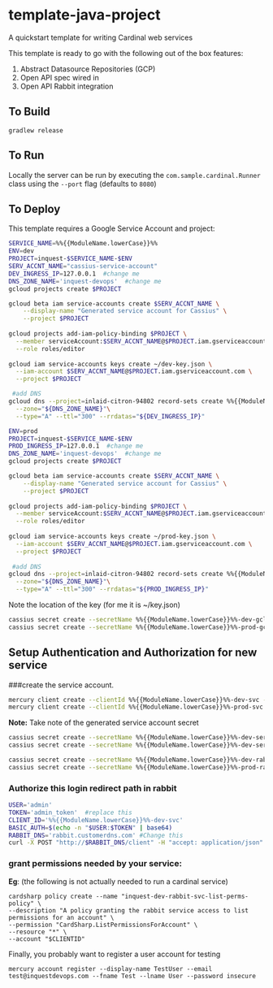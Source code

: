 # template-java-project
A quickstart template for writing Cardinal web services

This template is ready to go with the following out of the box features:

1. Abstract Datasource Repositories (GCP)
2. Open API spec wired in
3. Open API Rabbit integration 

## To Build

```
gradlew release

```

## To Run

Locally the server can be run by executing the ```com.sample.cardinal.Runner``` class using the `--port` flag (defaults to `8080`)

## To Deploy
This template requires a Google Service Account and project:

```bash
SERVICE_NAME=%%{{ModuleName.lowerCase}}%%
ENV=dev
PROJECT=inquest-$SERVICE_NAME-$ENV
SERV_ACCNT_NAME="cassius-service-account"
DEV_INGRESS_IP=127.0.0.1  #change me
DNS_ZONE_NAME='inquest-devops'  #change me
gcloud projects create $PROJECT

gcloud beta iam service-accounts create $SERV_ACCNT_NAME \
    --display-name "Generated service account for Cassius" \
    --project $PROJECT
    
gcloud projects add-iam-policy-binding $PROJECT \
  --member serviceAccount:$SERV_ACCNT_NAME@$PROJECT.iam.gserviceaccount.com \
  --role roles/editor
    
gcloud iam service-accounts keys create ~/dev-key.json \
  --iam-account $SERV_ACCNT_NAME@$PROJECT.iam.gserviceaccount.com \
  --project $PROJECT

 #add DNS
gcloud dns --project=inlaid-citron-94802 record-sets create %%{{ModuleName.lowerCase}}%%-dev.inquestdevops.com.\
  --zone="${DNS_ZONE_NAME}"\
  --type="A" --ttl="300" --rrdatas="${DEV_INGRESS_IP}"

ENV=prod
PROJECT=inquest-$SERVICE_NAME-$ENV
PROD_INGRESS_IP=127.0.0.1  #change me
DNS_ZONE_NAME='inquest-devops'  #change me
gcloud projects create $PROJECT

gcloud beta iam service-accounts create $SERV_ACCNT_NAME \
    --display-name "Generated service account for Cassius" \
    --project $PROJECT
    
gcloud projects add-iam-policy-binding $PROJECT \
  --member serviceAccount:$SERV_ACCNT_NAME@$PROJECT.iam.gserviceaccount.com \
  --role roles/editor
    
gcloud iam service-accounts keys create ~/prod-key.json \
  --iam-account $SERV_ACCNT_NAME@$PROJECT.iam.gserviceaccount.com \
  --project $PROJECT
 
 #add DNS
gcloud dns --project=inlaid-citron-94802 record-sets create %%{{ModuleName.lowerCase}}%%-dev.inquestdevops.com.\
  --zone="${DNS_ZONE_NAME}"\
  --type="A" --ttl="300" --rrdatas="${PROD_INGRESS_IP}"
```

Note the location of the key (for me it is ~/key.json)

```bash
cassius secret create --secretName %%{{ModuleName.lowerCase}}%%-dev-gcloud-credentials --file ~/dev-key.json
cassius secret create --secretName %%{{ModuleName.lowerCase}}%%-prod-gcloud-credentials --file ~/prod-key.json

```

## Setup Authentication and Authorization for new service

###create the service account.
```bash
mercury client create --clientId %%{{ModuleName.lowerCase}}%%-dev-svc --grant authorization_code --path http://%%{{ModuleName.lowerCase}}%%-dev.inquestdevops.com/login
mercury client create --clientId %%{{ModuleName.lowerCase}}%%-prod-svc --grant authorization_code --path http://%%{{ModuleName.lowerCase}}%%-prod.inquestdevops.com/login
```
**Note:** Take note of the generated service account secret

```bash
cassius secret create --secretName %%{{ModuleName.lowerCase}}%%-dev-service-account-secret --strContent <string from above>
cassius secret create --secretName %%{{ModuleName.lowerCase}}%%-dev-service-account-secret --strContent <string from above>

cassius secret create --secretName %%{{ModuleName.lowerCase}}%%-dev-rabbit-admin-token --strContent insecure   #dev admin tokens are not secure
cassius secret create --secretName %%{{ModuleName.lowerCase}}%%-prod-rabbit-admin-token --strContent <secure password>
```

### Authorize this login redirect path in rabbit 

```bash
USER='admin'
TOKEN='admin_token'  #replace this
CLIENT_ID='%%{{ModuleName.lowerCase}}%%-dev-svc'
BASIC_AUTH=$(echo -n "$USER:$TOKEN" | base64)
RABBIT_DNS='rabbit.customerdns.com' #Change this
curl -X POST "http://$RABBIT_DNS/client" -H "accept: application/json" -H "Authorization: Basic $BASIC_AUTH" -H "Content-Type: application/json" -d "{\"clientId\":\"$CLIENT_ID\",\"allowedRedirectPaths\":[\"http://localhost:8080/login\", \"http://%%{{ModuleName.lowerCase}}%%-dev.inquestdevops.com/login\"]}"


```
### grant permissions needed by your service:

**Eg**: (the following is not actually needed to run a cardinal service)

```
cardsharp policy create --name "inquest-dev-rabbit-svc-list-perms-policy" \
--description "A policy granting the rabbit service access to list permissions for an account" \
--permission "CardSharp.ListPermissionsForAccount" \
--resource "*" \
--account "$CLIENTID"
```

Finally, you probably want to register a user account for testing

```
mercury account register --display-name TestUser --email test@inquestdevops.com --fname Test --lname User --password insecure

```

